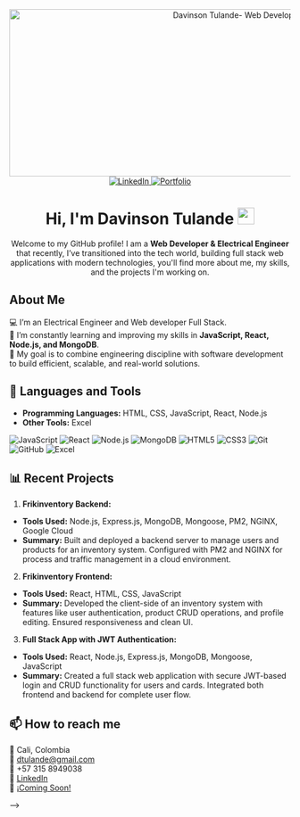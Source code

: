<div id="header" align="center">
  <img decoding="async" src="https://online.shu.ac.uk/wp-content/uploads/2024/12/2-4.png" width="800"  height= "300" alt="Davinson Tulande- Web Developer"/>
</div>

<div id="badges" align="center">
  <a href="https://www.linkedin.com/in/davinsontulande-webdeveloper/">
    <img src="https://img.shields.io/badge/LinkedIn-0077B5?style=for-the-badge&logo=linkedin&logoColor=white" alt="LinkedIn"/>
  </a>
  <a href="#">
    <img src="https://img.shields.io/badge/Portfolio-000000?style=for-the-badge&logo=githubpages&logoColor=white" alt="Portfolio"/>
  </a>
</div>

## 
<h1 align="center">
  Hi, I'm Davinson Tulande
    <img decoding="async" src="https://media.giphy.com/media/hvRJCLFzcasrR4ia7z/giphy.gif" width="30px"/>
</h1>

<p align="center">
  Welcome to my GitHub profile! I am a <strong> Web Developer & Electrical Engineer</strong> that recently, I’ve transitioned into the tech world, building full stack web applications with modern technologies, you'll find more about me, my skills, and the projects I'm working on.
</p>

## About Me
  
💻 I’m an Electrical Engineer and Web developer Full Stack.  
🌱 I’m constantly learning and improving my skills in **JavaScript, React, Node.js, and MongoDB**.  
🚀 My goal is to combine engineering discipline with software development to build efficient, scalable, and real-world solutions.


## 🔧 Languages and Tools
- **Programming Languages:** HTML, CSS, JavaScript, React, Node.js
- **Other Tools:** Excel
  
![JavaScript](https://img.shields.io/badge/-JavaScript-F7DF1E?style=flat-square&logo=javascript&logoColor=000) 
![React](https://img.shields.io/badge/-React-20232A?style=flat-square&logo=react)
![Node.js](https://img.shields.io/badge/-Node.js-339933?style=flat-square&logo=node.js&logoColor=white)
![MongoDB](https://img.shields.io/badge/-MongoDB-4DB33D?style=flat-square&logo=mongodb&logoColor=white)
![HTML5](https://img.shields.io/badge/-HTML5-E34F26?style=flat-square&logo=html5&logoColor=white)
![CSS3](https://img.shields.io/badge/-CSS3-1572B6?style=flat-square&logo=css3)
![Git](https://img.shields.io/badge/-Git-F05032?style=flat-square&logo=git&logoColor=white)
![GitHub](https://img.shields.io/badge/-GitHub-181717?style=flat-square&logo=github)
![Excel](https://img.shields.io/badge/-Excel-217346?style=flat-square&logo=microsoft-excel&logoColor=white)

## 📊 Recent Projects

1. **Frikinventory Backend:**
 - **Tools Used:** Node.js, Express.js, MongoDB, Mongoose, PM2, NGINX, Google Cloud
- **Summary:** Built and deployed a backend server to manage users and products for an inventory system. Configured with PM2 and NGINX for process and traffic management in a cloud environment.

2. **Frikinventory Frontend:**
- **Tools Used:** React, HTML, CSS, JavaScript
- **Summary:** Developed the client-side of an inventory system with features like user authentication, product CRUD operations, and profile editing. Ensured responsiveness and clean UI.

3. **Full Stack App with JWT Authentication:**
- **Tools Used:** React, Node.js, Express.js, MongoDB, Mongoose, JavaScript
- **Summary:** Created a full stack web application with secure JWT-based login and CRUD functionality for users and cards. Integrated both frontend and backend for complete user flow.

## 📫 How to reach me

📍 Cali, Colombia  
📧 dtulande@gmail.com  
📱 +57 315 8949038  
🔗 [LinkedIn](https://www.linkedin.com/in/davinsontulande-webdeveloper/)   
💼 [¡Coming Soon!](#)

-->
